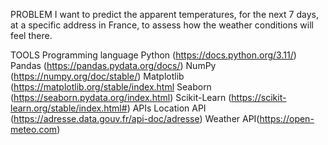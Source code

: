 PROBLEM
    I want to predict the apparent temperatures, for the next 7 days, at a specific address in France, to assess how the weather conditions will feel there.

TOOLS
    Programming language
        Python (https://docs.python.org/3.11/)
            Pandas (https://pandas.pydata.org/docs/)
            NumPy (https://numpy.org/doc/stable/)
            Matplotlib (https://matplotlib.org/stable/index.html
            Seaborn (https://seaborn.pydata.org/index.html)
            Scikit-Learn (https://scikit-learn.org/stable/index.html#)
    APIs
        Location API (https://adresse.data.gouv.fr/api-doc/adresse)
        Weather API(https://open-meteo.com)
